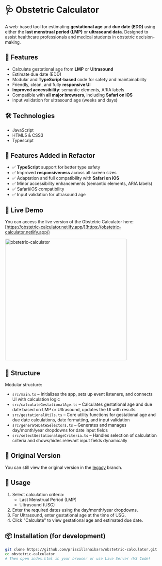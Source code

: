 # 🩺 Obstetric Calculator

A web-based tool for estimating **gestational age** and **due date (EDD)** using either the **last menstrual period (LMP)** or **ultrasound data**. Designed to assist healthcare professionals and medical students in obstetric decision-making.

## 🚀 Features

- Calculate gestational age from **LMP** or **Ultrasound**
- Estimate due date (EDD)
- Modular and **TypeScript-based** code for safety and maintainability
- Friendly, clean, and fully **responsive UI**
- **Improved accessibility**: semantic elements, ARIA labels
- Compatible with **all major browsers**, including **Safari on iOS**
- Input validation for ultrasound age (weeks and days)

## 🛠️ Technologies

- JavaScript 
- HTML5 & CSS3
- Typescript

## 🔧 Features Added in Refactor

- ✅ **TypeScript** support for better type safety
- ✅ Improved **responsiveness** across all screen sizes
- ✅ Adaptation and full compatibility with **Safari on iOS**
- ✅ Minor accessibility enhancements (semantic elements, ARIA labels)
- ✅ Safari/iOS compatibility
- ✅ Input validation for ultrasound age

## 📱 Live Demo

You can access the live version of the Obstetric Calculator here: [https://obstetric-calculator.netlify.app/](https://obstetric-calculator.netlify.app/)

<img src="https://github.com/user-attachments/assets/ce6d482a-df0b-4219-8f4b-17b1013199e1" alt="obstetric-calculator" width="400"/>

## 🧩 Structure

Modular structure:
- `src/main.ts` – Initializes the app, sets up event listeners, and connects UI with calculation logic
- `src/calculateGestationalAge.ts` – Calculates gestational age and due date based on LMP or Ultrasound, updates the UI with results
- `src/gestationalUtils.ts` – Core utility functions for gestational age and due date calculations, date formatting, and input validation
- `src/generateDateSelectors.ts` – Generates and manages day/month/year dropdowns for date input fields
- `src/selectGestationalAgeCriteria.ts` – Handles selection of calculation criteria and shows/hides relevant input fields dynamically

## 🧾 Original Version

You can still view the original version in the [legacy](https://github.com/priscillahaibara/obstetric-calculator/tree/legacy) branch.  

## 📱 Usage

1. Select calculation criteria:
   - Last Menstrual Period (LMP)
   - Ultrasound (USG)
2. Enter the required dates using the day/month/year dropdowns.
3. For Ultrasound, enter gestational age at the time of USG.
4. Click "Calculate" to view gestational age and estimated due date.

## 📦 Installation (for development)

```bash
git clone https://github.com/priscillahaibara/obstetric-calculator.git
cd obstetric-calculator
# Then open index.html in your browser or use Live Server (VS Code)

